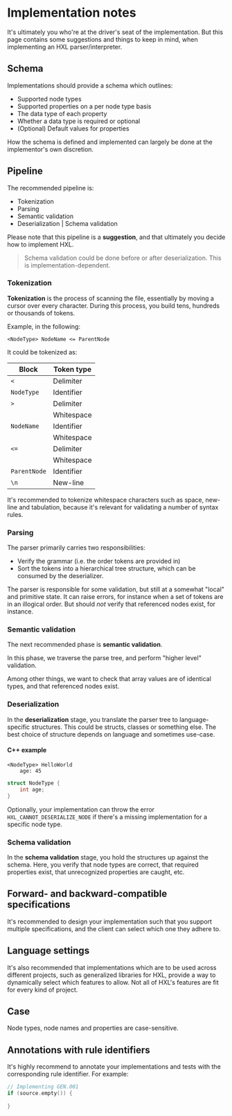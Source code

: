 # Implementation notes

It's ultimately you who're at the driver's seat of the implementation.
But this page contains some suggestions and things to keep in mind, when
implementing an HXL parser/interpreter.

## Schema

Implementations should provide a schema which outlines:

- Supported node types
- Supported properties on a per node type basis
- The data type of each property
- Whether a data type is required or optional
- (Optional) Default values for properties

How the schema is defined and implemented can largely be done
at the implementor's own discretion.

## Pipeline

The recommended pipeline is:

- Tokenization
- Parsing
- Semantic validation
- Deserialization | Schema validation

Please note that this pipeline is a **suggestion**, and that ultimately
you decide how to implement HXL.

> Schema validation could be done before or after deserialization.
> This is implementation-dependent.

### Tokenization

**Tokenization** is the process of scanning the file, essentially by moving
a cursor over every character. During this process, you build tens, hundreds or
thousands of tokens.

Example, in the following:

`````text
<NodeType> NodeName <= ParentNode
`````

It could be tokenized as:

| Block          | Token type |
|----------------|------------|
| ``<``          | Delimiter  |
| ``NodeType``   | Identifier |
| ``>``          | Delimiter  |
| `` ``          | Whitespace |
| ``NodeName``   | Identifier |
| `` ``          | Whitespace |
| ``<=``         | Delimiter  |
| `` ``          | Whitespace |
| ``ParentNode`` | Identifier |
| ``\n``         | New-line   |

It's recommended to tokenize whitespace characters such as space,
new-line and tabulation, because it's relevant for validating
a number of syntax rules.

### Parsing

The parser primarily carries two responsibilities:

- Verify the grammar (i.e. the order tokens are provided in)
- Sort the tokens into a hierarchical tree structure, which can be consumed
  by the deserializer.

The parser is responsible for some validation, but still at a
somewhat "local" and primitive state. It can raise errors, for instance
when a set of tokens are in an illogical order. But should _not_ 
verify that referenced nodes exist, for instance.

### Semantic validation

The next recommended phase is **semantic validation**.

In this phase, we traverse the parse tree, and perform "higher level"
validation.

Among other things, we want to check that array values are of identical
types, and that referenced nodes exist.

### Deserialization

In the **deserialization** stage, you translate the parser tree to
language-specific structures. This could be structs, classes or something else.
The best choice of structure depends on language and sometimes use-case.

#### C++ example

````text
<NodeType> HelloWorld
    age: 45
````

````cpp
struct NodeType {
    int age;
}
````

Optionally, your implementation can throw the error ``HXL_CANNOT_DESERIALIZE_NODE``
if there's a missing implementation for a specific node type.

### Schema validation

In the **schema validation** stage, you hold the structures up
against the schema. Here, you verify that node types are correct, that
required properties exist, that unrecognized properties are caught, etc.

## Forward- and backward-compatible specifications

It's recommended to design your implementation such that you support
multiple specifications, and the client can select which one
they adhere to.

## Language settings

It's also recommended that implementations which are to be used across
different projects, such as generalized libraries for HXL, provide a
way to dynamically select which features to allow. Not all of HXL's features
are fit for every kind of project.

## Case

Node types, node names and properties are case-sensitive.

## Annotations with rule identifiers

It's highly recommend to annotate your implementations and tests with
the corresponding rule identifier. For example:

````cpp
// Implementing GEN.001
if (source.empty()) {
    
}
````
